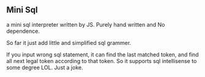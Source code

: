 ## Mini Sql

a mini sql interpreter written by JS. Purely hand written and No dependence.

So far it just add little and simplified sql grammer.

If you input wrong sql statement, it can find the last matched token, and find all next legal token according to that token. So it supports sql intellisense to some degree LOL. Just a joke.